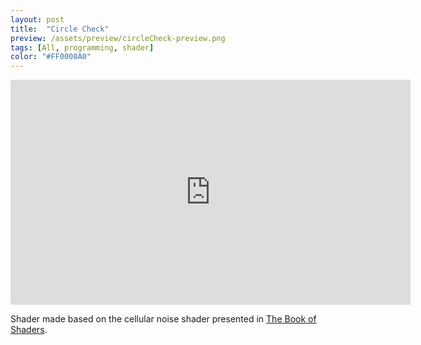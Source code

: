 ```yaml
---
layout: post
title:  "Circle Check"
preview: /assets/preview/circleCheck-preview.png
tags: [All, programming, shader]
color: "#FF0000A0"
---
```


<iframe width="640" height="360" frameborder="0" src="https://www.shadertoy.com/embed/ltKcDc?gui=true&t=10&paused=true&muted=false" allowfullscreen></iframe>


Shader made based on the cellular noise shader presented in [The Book of Shaders](https://thebookofshaders.com/12/).
